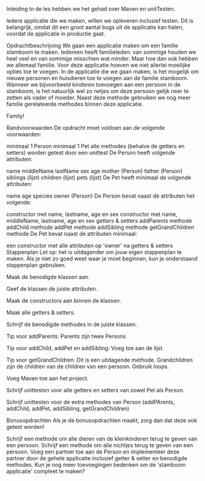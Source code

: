 Inleiding
In de les hebben we het gehad over Maven en unitTesten.

Iedere applicatie die we maken, willen we opleveren inclusief testen. Dit is belangrijk, omdat dit een groot aantal bugs uit de applicatie kan halen, voordat de applicatie in productie gaat.

Opdrachtbeschrijving
We gaan een applicatie maken om een familie stamboom te maken. Iedereen heeft familieleden: van sommige houden we heel veel en van sommige misschien wat minder. Maar hoe dan ook hebben we allemaal familie. Voor deze applicatie hoeven we niet allerlei moeilijke opties toe te voegen. In de applicatie die we gaan maken, is het mogelijk om nieuwe personen en huisdieren toe te voegen aan de familie stamboom. Wanneer we bijvoorbeeld kinderen toevoegen aan een persoon in de stamboom, is het natuurlijk wel zo netjes om deze persoon gelijk neer te zetten als vader of moeder. Naast deze methode gebruiken we nog meer familie gerelateerde methodes binnen deze applicatie.

Family!

Randvoorwaarden
De opdracht moet voldoen aan de volgende voorwaarden:

minimaal 1 Person
minimaal 1 Pet
alle methodes (behalve de getters en setters) worden getest door een unittest
De Person heeft volgende attributen:

name
middleName
lastName
sex
age
mother (Person)
father (Person)
siblings (lijst)
children (lijst)
pets (lijst)
De Pet heeft minimaal de volgende attributen:

name
age
species
owner (Person)
De Person bevat naast de attributen het volgende:

constructor met name, lastname, age en sex
constructor met name, middleName, lastname, age en sex
getters & setters
addParents methode
addChild methode
addPet methode
addSibling methode
getGrandChildren methode
De Pet bevat naast de attributen minimaal:

een constructor met alle attributen op 'owner' na
getters & setters
Stappenplan
Let op: het is uitdagender om jouw eigen stappenplan te maken. Als je niet zo goed weet waar je moet beginnen, kun je onderstaand stappenplan gebruiken.

Maak de benodigde klassen aan.

Geef de klassen de juiste attributen.

Maak de constructors aan binnen de klassen.

Maak alle getters & setters.

Schrijf de benodigde methodes in de juiste klassen.

Tip voor addParents: Parents zijn twee Persons

Tip voor addChild, addPet en addSibling: Voeg toe aan de lijst.

Tip voor getGrandChildren: Dit is een uitdagende methode. Grandchildren zijn de children van de children van een persoon. Gebruik loops.

Voeg Maven toe aan het project.

Schrijf unittesten voor alle getters en setters van zowel Pet als Person.

Schrijf unittesten voor de extra methodes van Person (addPArents, addChild, addPet, addSibling, getGrandChildren)

Bonusopdrachten
Als je de bonusopdrachten maakt, zorg dan dat deze ook getest worden!

Schrijf een methode om alle dieren van de kleinkinderen terug te geven van een persoon.
Schrijf een methode om alle nichtjes terug te geven van een persoon.
Voeg een partner toe aan de Person en implementeer deze partner door de gehele applicatie inclusief getter & setter en benodigde methodes.
Kun je nog meer toevoegingen bedenken om de 'stamboom applicatie' compleet te maken?